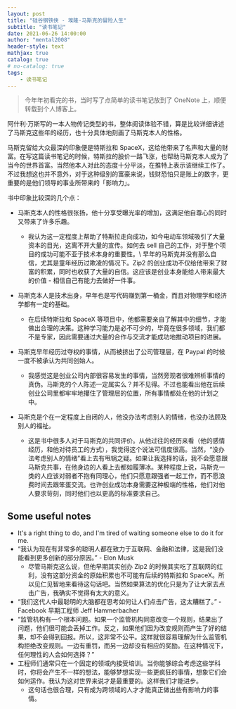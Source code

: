```yaml
---
layout: post
title: "硅谷钢铁侠 - 埃隆·马斯克的冒险人生"
subtitle: "读书笔记"
date: 2021-06-26 14:00:00
author: "mental2008"
header-style: text
mathjax: true
catalog: true
# no-catalog: true
tags:
    - 读书笔记
---
```


> 今年年初看完的书，当时写了点简单的读书笔记放到了 OneNote 上，顺便转载到个人博客上。

阿什利·万斯写的一本人物传记类型的书，整体阅读体验不错，算是比较详细讲述了马斯克这些年的经历，也十分具体地刻画了马斯克本人的性格。

马斯克留给大众最深的印象便是特斯拉和 SpaceX，这给他带来了名声和大量的财富。在写这篇读书笔记的时候，特斯拉的股价一路飞涨，也帮助马斯克本人成为了当今的世界首富。当然他本人对此的态度十分平淡，在推特上表示该继续工作了。不过我想这也并不意外，对于这种级别的富豪来说，钱财恐怕只是账上的数字，更重要的是他们领导的事业所带来的「影响力」。

书中印象比较深的几个点：

* 马斯克本人的性格很张扬，他十分享受曝光率的增加，这满足他自尊心的同时又带来了许多乐趣。
    * 我认为这一定程度上帮助了特斯拉走向成功，如今电动车领域吸引了大量资本的目光，这离不开大量的宣传。如何去 sell 自己的工作，对于整个项目的成功可能不亚于技术本身的重要性。\\
    早年的马斯克并没有那么自信，尤其是童年经历过欺凌的情况下。Zip2 的创业成功不仅给他带来了财富的积累，同时也收获了大量的自信。这应该是创业本身能给人带来最大的价值 - 相信自己有能力去做好一件事。

* 马斯克本人是技术出身，早年也是写代码赚到第一桶金，而且对物理学和经济学都有一定的基础。
	* 在后续特斯拉和 SpaceX 等项目中，他都需要亲自了解其中的细节，才能做出合理的决策。这种学习能力是必不可少的，毕竟在很多领域，我们都不是专家，因此需要通过大量的合作与交流才能成功地推动项目的进展。

* 马斯克早年经历过夺权的事情，从而被挤出了公司管理层，在 Paypal 的时候一度不被承认为共同创始人。
	* 我感觉这是创业公司内部很容易发生的事情，当然旁观者很难辨析事情的真伪。马斯克的个人陈述一定属实么？并不见得。不过也能看出他在后续创业公司里都牢牢地攥住了管理层的位置，所有事情都处在他的计划之中。

* 马斯克是个在一定程度上自闭的人，他没办法考虑别人的情绪，也没办法顾及别人的福祉。
	* 这是书中很多人对于马斯克的共同评价。从他过往的经历来看（他的感情经历，和他对待员工的方式），我觉得这个说法可信度很高。当然，“没办法考虑别人的情绪”看上去有甩锅之疑。如果让我选择的话，我不会愿意跟马斯克共事，在他身边的人看上去都如履薄冰。某种程度上说，马斯克一类的人应该对弱者不抱有同理心，他们只愿意跟强者一起工作，而不愿浪费时间去跟笨蛋交流。也许创业成功本身需要这种极端的性格，他们对他人要求苛刻，同时他们也以更高的标准要求自己。

## Some useful notes

* It's a right thing to do, and I'm tired of waiting someone else to do it for me.
* “我认为现在有非常多的聪明人都在致力于互联网、金融和法律，这是我们没能看到更多创新的部分原因。” - Elon Musk
    * 尽管马斯克这么说，但他早期其实创办 Zip2 的时候其实吃了互联网的红利，没有这部分资金的原始积累也不可能有后续的特斯拉和 SpaceX。所以见仁见智地来看待这句话吧。当然如果算法的优化只是为了让大家去点击广告，我确实不觉得有太大的意义。
* “我们这代人中最聪明的大脑都在思考如何让人们点击广告，这太糟糕了。” - Facebook 早期工程师 Jeff Hammerbacher
* “监管机构有一个根本问题。如果一个监管机构同意改变一个规则，结果出了问题，他们很可能会丢掉工作。反之，如果他们因为改变规则而产生了好的结果，却不会得到回报。所以，这非常不公平。这样就很容易理解为什么监管机构拒绝改变规则。一边有重罚，而另一边却没有相应的奖励。在这种情况下，任何理性的人会如何选择？”
* 工程师们通常只在一个固定的领域内接受培训。当你能够综合考虑这些学科时，你将会产生不一样的想法，能够梦想实现一些更疯狂的事情，想象它们会如何运作。我认为这对世界来说才是最重要的。这样我们才能进步。
    * 这句话也很合理，只有成为跨领域的人才才能真正做出些有影响力的事情。
